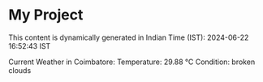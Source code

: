 # My Project

This content is dynamically generated in Indian Time (IST): 2024-06-22 16:52:43 IST


Current Weather in Coimbatore:
Temperature: 29.88 °C
Condition: broken clouds
